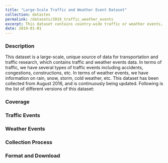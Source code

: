 ```yaml
---
title: "Large-Scale Traffic and Weather Event Dataset"
collection: datastes
permalink: /datasets/2019_traffic_weather_events
excerpt: This dataset contains country-wide traffic or weather events, which are continuously being collected from August 2016. Examples of traffic events are accident, congestion, and construction. Examples of weather events are rain, snow, and storm. 
date: 2019-01-01
---
```

### Description 
This dataset is a large-scale, unique source of data for transportation and traffic research, which contains traffic and weather events data. In terms of traffic, we have several types of traffic events including accidents, congestions, constructions, etc. In terms of weather events, we have information on rain, snow, storm, cold weather, etc. This dataset has been collected from August 2016, and is continuously being updated. Following is the list of different versions of this dataset: 


### Coverage

### Traffic Events

### Weather Events

### Collection Process

### Format and Download

